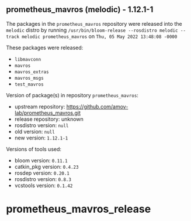 ## prometheus_mavros (melodic) - 1.12.1-1

The packages in the `prometheus_mavros` repository were released into the `melodic` distro by running `/usr/bin/bloom-release --rosdistro melodic --track melodic prometheus_mavros` on `Thu, 05 May 2022 13:48:08 -0000`

These packages were released:
- `libmavconn`
- `mavros`
- `mavros_extras`
- `mavros_msgs`
- `test_mavros`

Version of package(s) in repository `prometheus_mavros`:

- upstream repository: https://github.com/amov-lab/prometheus_mavros.git
- release repository: unknown
- rosdistro version: `null`
- old version: `null`
- new version: `1.12.1-1`

Versions of tools used:

- bloom version: `0.11.1`
- catkin_pkg version: `0.4.23`
- rosdep version: `0.20.1`
- rosdistro version: `0.8.3`
- vcstools version: `0.1.42`


# prometheus_mavros_release